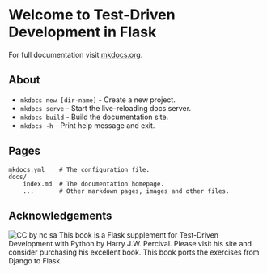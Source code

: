 # Welcome to Test-Driven Development in Flask

For full documentation visit [mkdocs.org](https://www.mkdocs.org).

## About

* `mkdocs new [dir-name]` - Create a new project.
* `mkdocs serve` - Start the live-reloading docs server.
* `mkdocs build` - Build the documentation site.
* `mkdocs -h` - Print help message and exit.

## Pages

    mkdocs.yml    # The configuration file.
    docs/
        index.md  # The documentation homepage.
        ...       # Other markdown pages, images and other files.

## Acknowledgements
![CC by nc sa](https://i.creativecommons.org/l/by-nc-sa/3.0/88x31.png)
This book is a Flask supplement for Test-Driven Development with Python by Harry J.W. Percival. Please visit his site and consider purchasing his excellent book. This book ports the exercises from Django to Flask. 